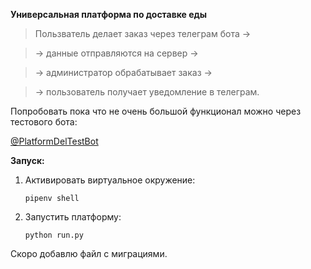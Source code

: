 **Универсальная платформа по доставке еды**

>Пользватель делает заказ через телеграм бота ->

>-> данные отправляются на сервер ->
 
>-> администратор обрабатывает заказ ->

>-> пользователь получает уведомление в телеграм.

Попробовать пока что не очень большой функционал можно через тестового бота:

[@PlatformDelTestBot](t-do.ru/PlatformDelTestBot)


**Запуск:**

1) Активировать виртуальное окружение:

    `pipenv shell`
    
2) Запустить платформу:

    `python run.py`
    
Скоро добавлю файл с миграциями.



